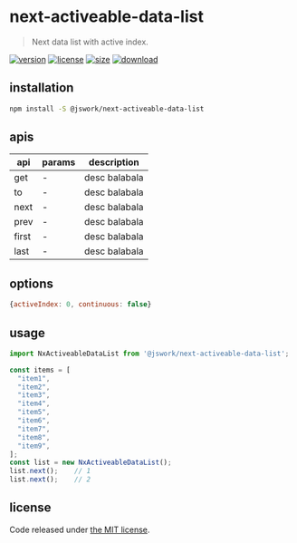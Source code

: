 # next-activeable-data-list
> Next data list with active index.

[![version][version-image]][version-url]
[![license][license-image]][license-url]
[![size][size-image]][size-url]
[![download][download-image]][download-url]

## installation
```bash
npm install -S @jswork/next-activeable-data-list
```

## apis
| api | params | description   |
|-----|--------|---------------|
| get | -      | desc balabala |
| to | -      | desc balabala |
| next | -      | desc balabala |
| prev | -      | desc balabala |
| first | -      | desc balabala |
| last | -      | desc balabala |

## options
```js
{activeIndex: 0, continuous: false}
```

## usage
```js
import NxActiveableDataList from '@jswork/next-activeable-data-list';

const items = [
  "item1",
  "item2",
  "item3",
  "item4",
  "item5",
  "item6",
  "item7",
  "item8",
  "item9",
];
const list = new NxActiveableDataList();
list.next();    // 1
list.next();    // 2
```

## license
Code released under [the MIT license](https://github.com/afeiship/next-activeable-data-list/blob/master/LICENSE.txt).

[version-image]: https://img.shields.io/npm/v/@jswork/next-activeable-data-list
[version-url]: https://npmjs.org/package/@jswork/next-activeable-data-list

[license-image]: https://img.shields.io/npm/l/@jswork/next-activeable-data-list
[license-url]: https://github.com/afeiship/next-activeable-data-list/blob/master/LICENSE.txt

[size-image]: https://img.shields.io/bundlephobia/minzip/@jswork/next-activeable-data-list
[size-url]: https://github.com/afeiship/next-activeable-data-list/blob/master/dist/next-activeable-data-list.min.js

[download-image]: https://img.shields.io/npm/dm/@jswork/next-activeable-data-list
[download-url]: https://www.npmjs.com/package/@jswork/next-activeable-data-list
